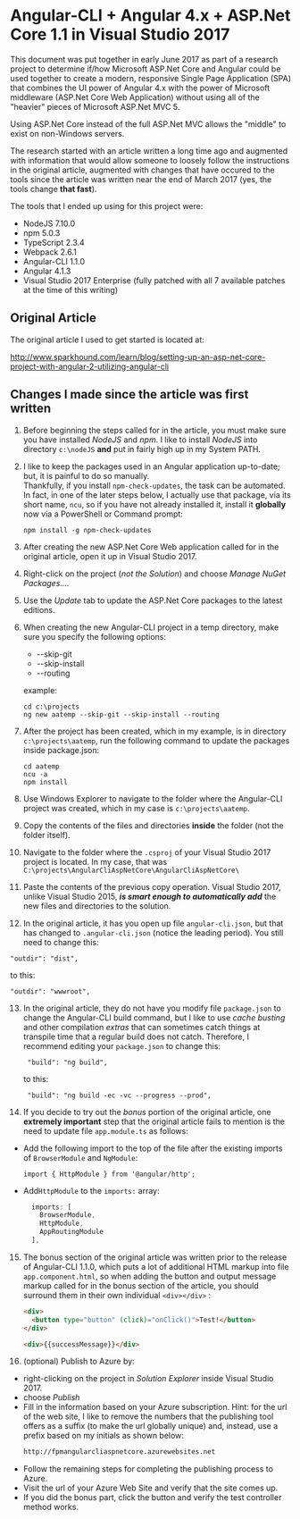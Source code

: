 ﻿# Angular-CLI + Angular 4.x + ASP.Net Core 1.1 in Visual Studio 2017
This document was put together in early June 2017 as part of a research project to determine if/how Microsoft
ASP.Net Core and Angular could be used together to create a modern, responsive Single Page Application (SPA)
that combines the UI power of Angular 4.x with the power of Microsoft middleware (ASP.Net Core Web Application)
without using all of the "heavier" pieces of Microsoft ASP.Net MVC 5.

Using ASP.Net Core instead of the full ASP.Net MVC allows the "middle" to exist on non-Windows servers.

The research started with an article written a long time ago and augmented with information that would allow someone to loosely follow
the instructions in the original article, augmented with changes that have occured to the tools since the article was
written near the end of March 2017 (yes, the tools change __that fast__).

The tools that I ended up using for this project were:

* NodeJS 7.10.0
* npm 5.0.3
* TypeScript 2.3.4
* Webpack 2.6.1
* Angular-CLI 1.1.0
* Angular 4.1.3
* Visual Studio 2017 Enterprise (fully patched with all 7 available patches at the time of this writing)

## Original Article
The original article I used to get started is located at:

http://www.sparkhound.com/learn/blog/setting-up-an-asp-net-core-project-with-angular-2-utilizing-angular-cli

## Changes I made since the article was first written

1. Before beginning the steps called for in the article, you must make sure you have installed *NodeJS* and *npm*.  I like to install *NodeJS* into directory
`c:\nodeJS` __and__ put in fairly high up in my System PATH.
2. I like to keep the packages used in an Angular application up-to-date; but, it is painful to do so manually.  
Thankfully, if you install `npm-check-updates`, the task can be automated.  
In fact, in one of the later steps below, I actually use that package, via its short name, `ncu`, so if you
have not already installed it, install it __globally__ now via a PowerShell or Command prompt:
    ```
    npm install -g npm-check-updates
    ```
3. After creating the new ASP.Net Core Web application called for in the original article, open it up in Visual Studio 2017.
4. Right-click on the project (*not the Solution*) and choose *Manage NuGet Packages...*.
5. Use the *Update* tab to update the ASP.Net Core packages to the latest editions.
6. When creating the new Angular-CLI project in a temp directory, make sure you specify the following options:
   * --skip-git
   * --skip-install
   * --routing
   
   example:
   ```
   cd c:\projects
   ng new aatemp --skip-git --skip-install --routing
   ```
7. After the project has been created, which in my example, is in directory `c:\projects\aatemp`, run the following command to update the packages inside package.json:
 
   ```
   cd aatemp
   ncu -a
   npm install
   ```
   
8. Use Windows Explorer to navigate to the folder where the Angular-CLI project was created, which in my case is `c:\projects\aatemp`.
9. Copy the contents of the files and directories **inside** the folder (not the folder itself).
10. Navigate to the folder where the `.csproj` of your Visual Studio 2017 project is located.
In my case, that was `C:\projects\AngularCliAspNetCore\AngularCliAspNetCore\`
11. Paste the contents of the previous copy operation.  Visual Studio 2017, unlike Visual Studio 2015, ***is smart enough to automatically add*** the new files and directories to the solution.
12. In the original article, it has you open up file `angular-cli.json`, but that has changed to `.angular-cli.json` (notice the leading period).
You still need to change this:
   
   ```"outdir": "dist",```

   to this:
   
   ```"outdir": "wwwroot",```

13. In the original article, they do not have you modify file `package.json` to change the Angular-CLI build command, but I like to use *cache busting* and other
compilation *extras* that can sometimes catch things at transpile time that a regular build does not catch. Therefore, I recommend editing
your `package.json` to change this:

    ```
     "build": "ng build",
    ```

    to this:
    ```
     "build": "ng build -ec -vc --progress --prod",
    ```

14. If you decide to try out the *bonus* portion of the original article, one __extremely important__ step that the original article fails to mention is the need
to update file `app.module.ts` as follows:
  
  - Add the following import to the top of the file after the existing imports of `BrowserModule` and `NgModule`:
 
    ```
    import { HttpModule } from '@angular/http';
    ```
  - Add`HttpModule` to the `imports:` array:
  
    ```typescript
      imports: [
        BrowserModule,
        HttpModule,
        AppRoutingModule
      ],
    ```
15. The bonus section of the original article was written prior to the release of Angular-CLI 1.1.0, which puts a lot of additional HTML markup into
file `app.component.html`, so when adding the button and output message markup called for in the bonus section of the article, you should surround them in their own individual `<div></div>` : 

    ```html
    <div>
      <button type="button" (click)="onClick()">Test!</button>
    </div>

    <div>{{successMessage}}</div>
    ```
16. (optional) Publish to Azure by:
   * right-clicking on the project in *Solution Explorer* inside Visual Studio 2017. 
   * choose *Publish*
   * Fill in the information based on your Azure subscription.  Hint: for the url of the web site, I like to remove
   the numbers that the publishing tool offers as a suffix (to make the url globally unique) and, instead, use a prefix based on
   my initials as shown below:
       ```html
       http://fpmangularcliaspnetcore.azurewebsites.net
       ```
   * Follow the remaining steps for completing the publishing process to Azure.
   * Visit the url of your Azure Web Site and verify that the site comes up.
   * If you did the bonus part, click the button and verify the test controller method works.
 